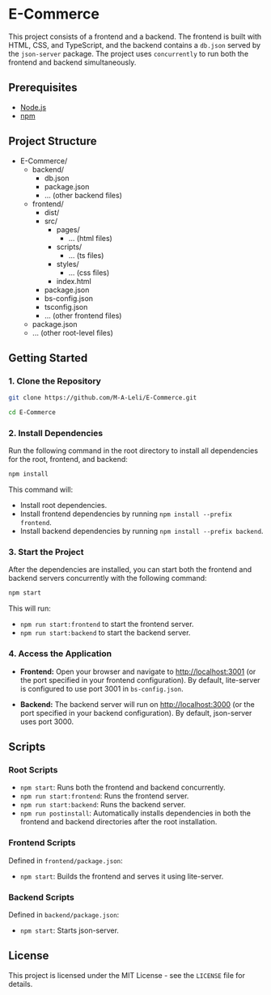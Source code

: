 # E-Commerce

This project consists of a frontend and a backend. The frontend is built with HTML, CSS, and TypeScript, and the backend contains a `db.json` served by the `json-server` package. The project uses `concurrently` to run both the frontend and backend simultaneously.

## Prerequisites

- [Node.js](https://nodejs.org/)
- [npm](https://www.npmjs.com/)

## Project Structure

- E-Commerce/
  - backend/
    - db.json
    - package.json
    - ... (other backend files)
  - frontend/
    - dist/
    - src/
      - pages/
        - ... (html files)
      - scripts/
        - ... (ts files)
      - styles/
        - ... (css files)
      - index.html
    - package.json
    - bs-config.json
    - tsconfig.json
    - ... (other frontend files)
  - package.json
  - ... (other root-level files)

## Getting Started

### 1. Clone the Repository

```bash
git clone https://github.com/M-A-Leli/E-Commerce.git
```
```bash
cd E-Commerce
```

### 2. Install Dependencies

Run the following command in the root directory to install all dependencies for the root, frontend, and backend:

```bash
npm install
```

This command will:

- Install root dependencies.
- Install frontend dependencies by running `npm install --prefix frontend`.
- Install backend dependencies by running `npm install --prefix backend`.

### 3. Start the Project

After the dependencies are installed, you can start both the frontend and backend servers concurrently with the following command:

```bash
npm start
```

This will run:
- `npm run start:frontend` to start the frontend server.
- `npm run start:backend` to start the backend server.

### 4. Access the Application

- **Frontend:** Open your browser and navigate to [http://localhost:3001](http://localhost:3001) (or the port specified in your frontend configuration). By default, lite-server is configured to use port 3001 in `bs-config.json`.

- **Backend:** The backend server will run on [http://localhost:3000](http://localhost:3000) (or the port specified in your backend configuration). By default, json-server uses port 3000.

## Scripts

### Root Scripts

- `npm start`: Runs both the frontend and backend concurrently.
- `npm run start:frontend`: Runs the frontend server.
- `npm run start:backend`: Runs the backend server.
- `npm run postinstall`: Automatically installs dependencies in both the frontend and backend directories after the root installation.

### Frontend Scripts

Defined in `frontend/package.json`:

- `npm start`: Builds the frontend and serves it using lite-server.

### Backend Scripts

Defined in `backend/package.json`:

- `npm start`: Starts json-server.

## License

This project is licensed under the MIT License - see the `LICENSE` file for details.
